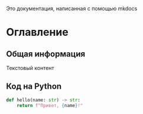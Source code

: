 Это документация, написанная с помощью mkdocs

# Оглавление
## Общая информация
Текстовый контент
## Код на Python
```python
def hello(name: str) -> str:
    return f"Привет, {name}!" 
```

